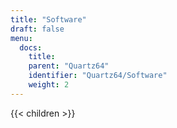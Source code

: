 ```yaml
---
title: "Software"
draft: false
menu:
  docs:
    title:
    parent: "Quartz64"
    identifier: "Quartz64/Software"
    weight: 2
---
```


{{< children >}}
